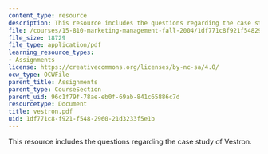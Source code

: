 ```yaml
---
content_type: resource
description: This resource includes the questions regarding the case study of Vestron.
file: /courses/15-810-marketing-management-fall-2004/1df771c8f921f548296021d3233f5e1b_vestron.pdf
file_size: 18729
file_type: application/pdf
learning_resource_types:
- Assignments
license: https://creativecommons.org/licenses/by-nc-sa/4.0/
ocw_type: OCWFile
parent_title: Assignments
parent_type: CourseSection
parent_uid: 96c1f79f-78ae-eb0f-69ab-841c65886c7d
resourcetype: Document
title: vestron.pdf
uid: 1df771c8-f921-f548-2960-21d3233f5e1b
---
```

This resource includes the questions regarding the case study of Vestron.